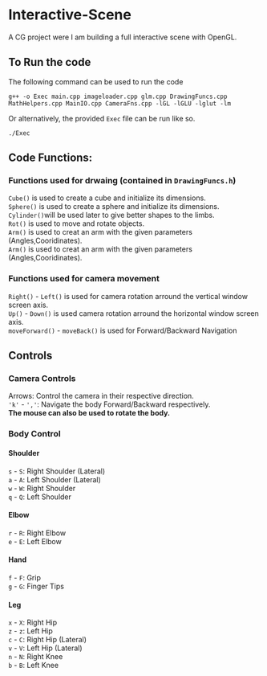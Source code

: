 # Interactive-Scene

A CG project were I am building a full interactive scene with OpenGL.  

## To Run the code

The following command can be used to run the code

``` terminal
g++ -o Exec main.cpp imageloader.cpp glm.cpp DrawingFuncs.cpp MathHelpers.cpp MainIO.cpp CameraFns.cpp -lGL -lGLU -lglut -lm
```

Or alternatively, the provided `Exec` file can be run like so.

``` terminal
./Exec
```

## Code Functions:

### Functions used for drwaing (contained in `DrawingFuncs.h`)

`Cube()` is used to create a cube and initialize its dimensions.  
`Sphere()` is used to create a sphere and initialize its dimensions.  
`Cylinder()`will be used later to give better shapes to the limbs.  
`Rot()` is used to move and rotate objects.  
`Arm()` is used to creat an arm with the given parameters (Angles,Cooridinates).  
`Arm()` is used to creat an arm with the given parameters (Angles,Cooridinates).  

### Functions used for camera movement

`Right()` - `Left()` is used for camera rotation arround the vertical window screen axis.  
`Up()` - `Down()` is used camera rotation arround the horizontal window screen axis.  
`moveForward()` - `moveBack()` is used for Forward/Backward Navigation

## Controls

### Camera Controls

Arrows: Control the camera in their respective direction.  
`'k'` - `','`: Navigate the body Forward/Backward respectively.  
__The mouse can also be used to rotate the body.__  

### Body Control

#### Shoulder

`s` - `S`: Right Shoulder (Lateral)  
`a` - `A`: Left Shoulder (Lateral)  
`w` - `W`: Right Shoulder  
`q` - `Q`: Left Shoulder  

#### Elbow

`r` - `R`: Right Elbow  
`e` - `E`: Left Elbow  

#### Hand

`f` - `F`: Grip  
`g` - `G`: Finger Tips  

#### Leg

`x` - `X`: Right Hip  
`z` - `z`: Left Hip  
`c` - `C`: Right Hip (Lateral)  
`v` - `V`: Left Hip (Lateral)  
`n` - `N`: Right Knee  
`b` - `B`: Left Knee
